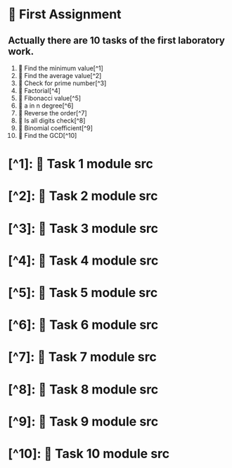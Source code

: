 # :milky_way: First Assignment

## Actually there are 10 tasks of the first laboratory work.
1. :icecream: Find the minimum value[^1]
2. :ice_cream: Find the average value[^2]
3. :shaved_ice: Check for prime number[^3]
4. :cookie: Factorial[^4]
5. :doughnut: Fibonacci value[^5]
6. :birthday: a in n degree[^6]
7. :cake: Reverse the order[^7]
8. :cupcake: Is all digits check[^8]
9. :pie: Binomial coefficient[^9]
10. :custard: Find the GCD[^10]

# [^1]: :icecream: Task 1 module src
# [^2]: :ice_cream: Task 2 module src
# [^3]: :shaved_ice: Task 3 module src
# [^4]: :cookie: Task 4 module src
# [^5]: :doughnut: Task 5 module src
# [^6]: :birthday: Task 6 module src
# [^7]: :cake: Task 7 module src
# [^8]: :cupcake: Task 8 module src
# [^9]: :pie: Task 9 module src
# [^10]: :custard: Task 10 module src
